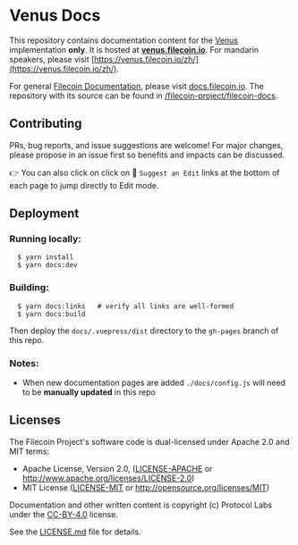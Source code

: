 # Venus Docs

This repository contains documentation content for the [Venus](https://github.com/filecoin-project/venus) implementation **only**. It is hosted at **[venus.filecoin.io](https://venus.filecoin.io)**. For mandarin speakers, please visit [https://venus.filecoin.io/zh/](https://venus.filecoin.io/zh/).

For general [Filecoin Documentation](https://docs.filecoin.io), please visit [docs.filecoin.io](https://docs.filecoin.io). The repository with its source can be found in [/filecoin-project/filecoin-docs](https://github.com/filecoin-project/filecoin-docs).


## Contributing

PRs, bug reports, and issue suggestions are welcome! For major changes, please propose in an issue first so benefits and impacts can be discussed.

👉 You can also click on click on :pencil: `Suggest an Edit` links at the bottom of each page to jump directly to Edit mode.

## Deployment

### Running locally:

```
  $ yarn install
  $ yarn docs:dev 
```

### Building:

```
  $ yarn docs:links   # verify all links are well-formed
  $ yarn docs:build
```

Then deploy the `docs/.vuepress/dist` directory to the `gh-pages` branch of this repo.

### Notes:

- When new documentation pages are added `./docs/config.js` will need to be **manually updated** in this repo

## Licenses

The Filecoin Project's software code is dual-licensed under Apache 2.0 and MIT terms:

- Apache License, Version 2.0, ([LICENSE-APACHE](LICENSE-APACHE) or http://www.apache.org/licenses/LICENSE-2.0)
- MIT License ([LICENSE-MIT](LICENSE-MIT) or http://opensource.org/licenses/MIT)

Documentation and other written content is copyright (c) Protocol Labs under the [CC-BY-4.0](https://creativecommons.org/licenses/by/4.0/) license.

See the [LICENSE.md](LICENSE.md) file for details.



